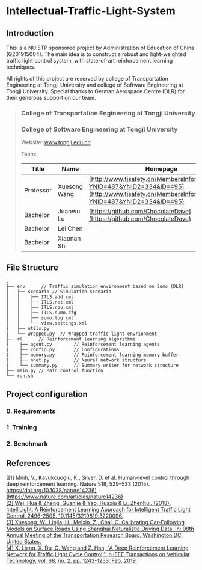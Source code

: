 # Intellectual-Traffic-Light-System
## Introduction
This is a NUIETP sponsored project by Administration of Education of China (G201915004). The main idea is to construct a robust and light-weighted traffic light control system, with state-of-art reinforcement learning techniques.

All rights of this project are reserved by college of Transportation Engineering at Tongji University and college of Software Engineering at Tongji University. Special thanks to German Aerospace Centre (DLR) for their generous support on our team.

>
>### College of Transportation Engineering at Tongji University
>### College of Software Engineering at Tongji University
>
>Website: www.tongji.edu.cn
>
>Team: 
>
>| Title               | Name | Homepage                                 |
>| ------------------- | ---- | ---------------------------------------- |
>| Professor | Xuesong Wang  | [http://www.tjsafety.cn/MembersInformation.aspx?YNID=487&YNID2=334&ID=495](http://www.tjsafety.cn/MembersInformation.aspx?YNID=487&YNID2=334&ID=495) |
>| Bachelor              | Juanwu Lu  | [https://github.com/ChocolateDave](https://github.com/ChocolateDave) |
>| Bachelor              | Lei Chen 
>| Bachelor              | Xiaonan Shi
## File Structure
```
.
├── env      // Traffic simulation environment based on Sumo (DLR)
│   ├── scenario // Simulation scenario
│   │    ├── ITLS.add.xml
│   │    ├── ITLS.net.xml
│   │    ├── ITLS.rou.xml
│   │    ├── ITLS.sumo.cfg
│   │    ├── sumo.log.xml
│   │    └── view.settings.xml
|   ├── utils.py
|   └── wrapped.py  // Wrapped traffic light envrionment
├── rl      // Reinforcement learning algorithms
|    ├── agent.py        // Reinforcement learning agents
|    ├── config.py       // Configurations
|    ├── memory.py       // Reinforcement learning memory buffer
|    ├── nnet.py         // Neural network structure
|    └── summary.py      // Summary writer for network structure
├── main.py // Main control function
└── run.sh
```

## Project configuration
### 0. Requirements
### 1. Training
### 2. Benchmark

## References
[[1] Mnih, V., Kavukcuoglu, K., Silver, D. et al. Human-level control through deep reinforcement learning. Nature 518, 529–533 (2015). https://doi.org/10.1038/nature14236](https://www.nature.com/articles/nature14236)  
[[2] Wei, Hua & Zheng, Guanjie & Yao, Huaxiu & Li, Zhenhui. (2018). IntelliLight: A Reinforcement Learning Approach for Intelligent Traffic Light Control. 2496-2505. 10.1145/3219819.3220096. ](https://www.researchgate.net/publication/326504263_IntelliLight_A_Reinforcement_Learning_Approach_for_Intelligent_Traffic_Light_Control)  
[[3] Xuesong, W., Linjia, H., Meixin, Z., Chai, C. Calibrating Car-Following Models on Surface Roads Using Shanghai Naturalistic Driving Data. In: 98th Annual Meeting of the Transportation Research Board. Washington DC, United States.](https://trid.trb.org/view/1573124)  
[[4] X. Liang, X. Du, G. Wang and Z. Han, "A Deep Reinforcement Learning Network for Traffic Light Cycle Control," in IEEE Transactions on Vehicular Technology, vol. 68, no. 2, pp. 1243-1253, Feb. 2019.](https://ieeexplore.ieee.org/document/8600382)